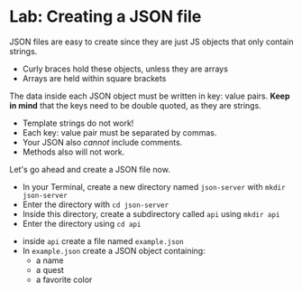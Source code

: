# Lab: Creating a JSON file

JSON files are easy to create since they are just JS objects that only contain strings.

 - Curly braces hold these objects, unless they are arrays
 - Arrays are held within square brackets

  The data inside each JSON object must be written in key: value pairs. **Keep in mind** that the keys need to be double quoted, as they are strings.

  - Template strings do not work!
  - Each key: value pair must be separated by commas.
  - Your JSON also _cannot_ include comments.
  - Methods also will not work.

Let's go ahead and create a JSON file now.

- In your Terminal, create a new directory named `json-server` with `mkdir json-server`
- Enter the directory with `cd json-server`
- Inside this directory, create a subdirectory called `api` using `mkdir api`
- Enter the directory using `cd api`

* inside `api` create a file named `example.json`
* In `example.json` create a JSON object containing:
  - a name
  - a quest
  - a favorite color
